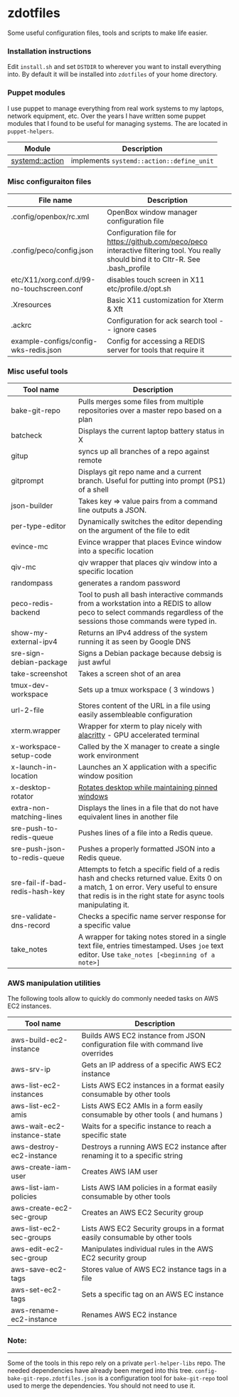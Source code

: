 # zdotfiles

Some useful configuration files, tools and scripts to make life easier.

### Installation instructions

Edit `install.sh` and set `DSTDIR` to wherever you want to install everything into.
By default it will be installed into `zdotfiles` of your home directory.

### Puppet modules

I use puppet to manage everything from real work systems to my laptops, network equipment, etc.
Over the years I have written some puppet modules that I found to be useful for managing systems. The are located in `puppet-helpers`.

Module                                                        | Description
--------------------------------------------------------------|------------------------------------------
[systemd::action](puppet-helpers/systemd/manifests/action.pp) | implements `systemd::action::define_unit`


### Misc configuraiton files

File name                                  | Description
-------------------------------------------|-------------
.config/openbox/rc.xml                     | OpenBox window manager configuration file
.config/peco/config.json                   | Configuration file for https://github.com/peco/peco interactive filtering tool. You really should bind it to Cltr-R. See .bash_profile
etc/X11/xorg.conf.d/99-no-touchscreen.conf | disables touch screen in X11 etc/profile.d/opt.sh |  /opt/bin tree should really be a part of the path in a modern system
.Xresources                                | Basic X11 customization for Xterm & Xft
.ackrc                                     | Configuration for ack search tool -- ignore cases
example-configs/config-wks-redis.json      | Config for accessing a REDIS server for tools that require it

### Misc useful tools

Tool name                      | Description
-------------------------------|-----------
bake-git-repo                  | Pulls merges some files from multiple repositories over a master repo based on a plan
batcheck                       | Displays the current laptop battery status in X
gitup                          | syncs up all branches of a repo against remote
gitprompt                      | Displays git repo name and a current branch. Useful for putting into prompt (PS1) of a shell
json-builder                   | Takes key => value pairs from a command line outputs a JSON.
per-type-editor                | Dynamically switches the editor depending on the argument of the file to edit
evince-mc                      | Evince wrapper that places Evince window into a specific location
qiv-mc                         | qiv wrapper that places qiv window into a specific location
randompass                     | generates a random password
peco-redis-backend             | Tool to push all bash interactive commands from a workstation into a REDIS to allow peco to select commands regardless of the sessions those commands were typed in.
show-my-external-ipv4          | Returns an IPv4 address of the system running it as seen by Google DNS
sre-sign-debian-package        | Signs a Debian package because debsig is just awful
take-screenshot                | Takes a screen shot of an area
tmux-dev-workspace             | Sets up a tmux workspace ( 3 windows )
url-2-file                     | Stores content of the URL in a file using easily assembleable configuration
xterm.wrapper                  | Wrapper for xterm to play nicely with [alacritty](https://github.com/alacritty/alacritty) - GPU accelerated terminal
x-workspace-setup-code         | Called by the X manager to create a single work environment
x-launch-in-location           | Launches an X application with a specific window position
x-desktop-rotator              | [Rotates desktop while maintaining pinned windows](bin/x-desktop-rotator.md)
extra-non-matching-lines       | Displays the lines in a file that do not have equivalent lines in another file
sre-push-to-redis-queue        | Pushes lines of a file into a Redis queue.
sre-push-json-to-redis-queue   | Pushes a properly formatted JSON into a Redis queue.
sre-fail-if-bad-redis-hash-key | Attempts to fetch a specific field of a redis hash and checks returned value. Exits 0 on a match, 1 on error. Very useful to ensure that redis is in the right state for async tools manipulating it.
sre-validate-dns-record        | Checks a specific name server response for a specific value
take_notes                     | A wrapper for taking notes stored in a single text file, entries timestamped. Uses ``joe`` text editor. Use ``take_notes [<beginning of a note>]``

### AWS manipulation utilities

The following tools allow to quickly do commonly needed tasks on AWS EC2 instances.

Tool name                   | Description
----------------------------|-----------------------------------------------------------------------
aws-build-ec2-instance      | Builds AWS EC2 instance from JSON configuration file with command live overrides
aws-srv-ip                  | Gets an IP address of a specific AWS EC2 instance
aws-list-ec2-instances      | Lists AWS EC2 instances in a format easily consumable by other tools
aws-list-ec2-amis           | Lists AWS EC2 AMIs in a form easily consumable by other tools ( and humans )
aws-wait-ec2-instance-state | Waits for a specific instance to reach a specific state
aws-destroy-ec2-instance    | Destroys a running AWS EC2 instance after renaming it to a specific string
aws-create-iam-user         | Creates AWS IAM user
aws-list-iam-policies       | Lists AWS IAM policies in a format easily consumable by other tools
aws-create-ec2-sec-group    | Creates an AWS EC2 Security group
aws-list-ec2-sec-groups     | Lists AWS EC2 Security groups in a format easily consumable by other tools
aws-edit-ec2-sec-group      | Manipulates individual rules in the AWS EC2 security group
aws-save-ec2-tags           | Stores value of AWS EC2 instance tags in a file
aws-set-ec2-tags            | Sets a specific tag on an AWS EC instance
aws-rename-ec2-instance     | Renames AWS EC2 instance

### Note:
---------

Some of the tools in this repo rely on a private ``perl-helper-libs`` repo. The needed dependencies have already been merged into this tree.
``config-bake-git-repo.zdotfiles.json`` is a configuration tool for ``bake-git-repo`` tool used to merge the dependencies. You should not need to use it.

